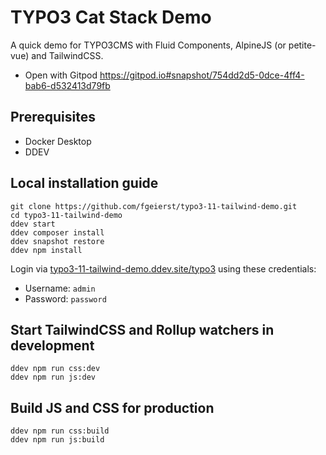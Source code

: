 # TYPO3 Cat Stack Demo

A quick demo for TYPO3CMS with Fluid Components, AlpineJS (or petite-vue) and TailwindCSS.

- Open with Gitpod https://gitpod.io#snapshot/754dd2d5-0dce-4ff4-bab6-d532413d79fb

## Prerequisites

- Docker Desktop
- DDEV


## Local installation guide

	git clone https://github.com/fgeierst/typo3-11-tailwind-demo.git
	cd typo3-11-tailwind-demo
	ddev start
	ddev composer install
	ddev snapshot restore
    ddev npm install
	
Login via [typo3-11-tailwind-demo.ddev.site/typo3](typo3-11-tailwind-demo.ddev.site/typo3) using these credentials:

- Username: `admin`
- Password: `password`


## Start TailwindCSS and Rollup watchers in development

	ddev npm run css:dev 
    ddev npm run js:dev 

## Build JS and CSS for production

	ddev npm run css:build
    ddev npm run js:build